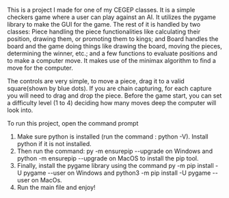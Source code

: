 This is a project I made for one of my CEGEP classes. It is a simple checkers game where a user can play against an AI.  It utilizes the pygame library to make the GUI for the game. The rest of it is handled by two classes: Piece handling the piece functionalities like calculating their position, drawing them, or promoting them to kings; and Board handles the board and the game doing things like drawing the board, moving the pieces, determining the winner, etc.; and a few functions to evaluate positions and to make a computer move. It makes use of the minimax algorithm to find a move for the computer.

The controls are very simple, to move a piece, drag it to a valid square(shown by blue dots). If you are chain capturing, for each capture you will need to drag and drop the piece. Before the game start, you can set a difficulty level (1 to 4) deciding how many moves deep the computer will look into. 

To run this project, open the command prompt 
1. Make sure python is installed (run the command : python -V). Install python if it is not installed.
2. Then run the command: py -m ensurepip --upgrade on Windows and python -m ensurepip --upgrade on MacOS to install the pip tool.
3. Finally, install the pygame library using the command py -m pip install -U pygame --user on Windows and python3 -m pip install -U pygame --user on MacOs.
4. Run the main file and enjoy!

